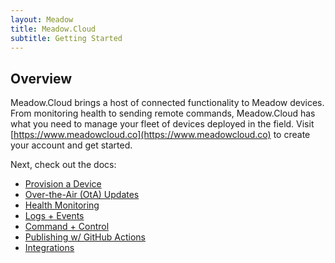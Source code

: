 ```yaml
---
layout: Meadow
title: Meadow.Cloud
subtitle: Getting Started
---
```


## Overview

Meadow.Cloud brings a host of connected functionality to Meadow devices. From monitoring health to sending remote commands, Meadow.Cloud has what you need to manage your fleet of devices deployed in the field. Visit [https://www.meadowcloud.co](https://www.meadowcloud.co) to create your account and get started.

Next, check out the docs:

* [Provision a Device](Device_Provisioning/)
* [Over-the-Air (OtA) Updates](OtA_Updates/)
* [Health Monitoring](Health_Monitoring/)
* [Logs + Events](Logs_Events/)
* [Command + Control](Command_Control/)
* [Publishing w/ GitHub Actions](CI_CD/)
* [Integrations](Integrations/)
